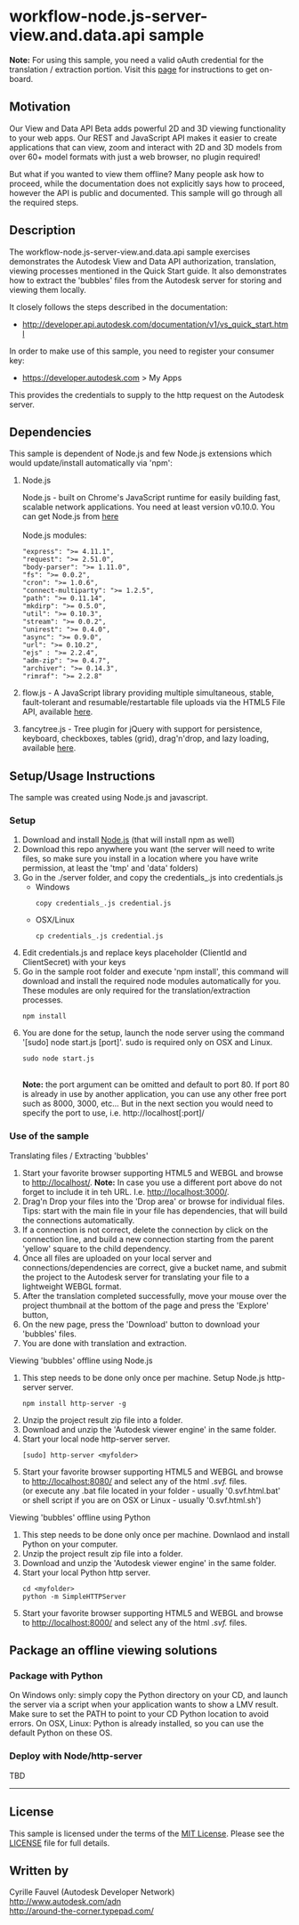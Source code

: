# workflow-node.js-server-view.and.data.api sample

<b>Note:</b> For using this sample, you need a valid oAuth credential for the translation / extraction portion.
Visit this [page](https://developer.autodesk.com) for instructions to get on-board.

## Motivation

Our View and Data API Beta adds powerful 2D and 3D viewing functionality to your web apps.
Our REST and JavaScript API makes it easier to create applications that can view, zoom and interact with 2D and
3D models from over 60+ model formats with just a web browser, no plugin required!

But what if you wanted to view them offline? Many people ask how to proceed, while the documentation
does not explicitly says how to proceed, however the API is public and documented.
This sample will go through all the required steps.


## Description

The workflow-node.js-server-view.and.data.api sample exercises demonstrates the Autodesk View and Data API authorization,
translation, viewing processes mentioned in the Quick Start guide. It also demonstrates how to extract the 'bubbles' files
from the Autodesk server for storing and viewing them locally.

It closely follows the steps described in the documentation:

* http://developer.api.autodesk.com/documentation/v1/vs_quick_start.html

In order to make use of this sample, you need to register your consumer key:

* https://developer.autodesk.com > My Apps

This provides the credentials to supply to the http request on the Autodesk server.


## Dependencies

This sample is dependent of Node.js and few Node.js extensions which would update/install automatically via 'npm':

1. Node.js

    Node.js - built on Chrome's JavaScript runtime for easily building fast, scalable network applications.
	You need at least version v0.10.0. You can get Node.js from [here](http://nodejs.org/)<br /><br />
	Node.js modules:
	```
    "express": ">= 4.11.1",
    "request": ">= 2.51.0",
    "body-parser": ">= 1.11.0",
    "fs": ">= 0.0.2",
    "cron": ">= 1.0.6",
    "connect-multiparty": ">= 1.2.5",
    "path": ">= 0.11.14",
    "mkdirp": ">= 0.5.0",
    "util": ">= 0.10.3",
    "stream": ">= 0.0.2",
    "unirest": ">= 0.4.0",
    "async": ">= 0.9.0",
    "url": ">= 0.10.2",
    "ejs" : ">= 2.2.4",
    "adm-zip": ">= 0.4.7",
    "archiver": ">= 0.14.3",
    "rimraf": ">= 2.2.8"
	```
		
2. flow.js - A JavaScript library providing multiple simultaneous, stable, fault-tolerant and resumable/restartable
   file uploads via the HTML5 File API, available [here](https://github.com/flowjs/flow.js).

3. fancytree.js - Tree plugin for jQuery with support for persistence, keyboard, checkboxes, tables (grid), drag'n'drop,
   and lazy loading, available [here](https://github.com/mar10/fancytree).

	 
## Setup/Usage Instructions

The sample was created using Node.js and javascript.

### Setup
1. Download and install [Node.js](http://nodejs.org/) (that will install npm as well)
2. Download this repo anywhere you want (the server will need to write files, so make sure you install in
   a location where you have write permission, at least the 'tmp' and 'data' folders)
3. Go in the ./server folder, and copy the credentials_.js into credentials.js<br />
   * Windows<br />
     ```
     copy credentials_.js credential.js
     ```
   * OSX/Linux<br />
     ```
     cp credentials_.js credential.js
     ```
4. Edit credentials.js and replace keys placeholder (ClientId and ClientSecret) with your keys
5. Go in the sample root folder and execute 'npm install', this command will download and install
   the required node modules automatically for you.
   These modules are only required for the translation/extraction processes.<br />
   ```
   npm install
   ```
6. You are done for the setup, launch the node server using the command '[sudo] node start.js [port]'.
   sudo is required only on OSX and Linux.<br />
   ```
   sudo node start.js
   ```
   <br />
   <b>Note:</b> the port argument can be omitted and default to port 80. If port 80 is already in use by another
   application, you can use any other free port such as 8000, 3000, etc... But in the next section you would
   need to specify the port to use, i.e. http://localhost[:port]/

### Use of the sample

Translating files / Extracting 'bubbles'

1. Start your favorite browser supporting HTML5 and WEBGL and browse to [http://localhost/](http://localhost/).
   <b>Note:</b> In case you use a different port above do not forget to include it in teh URL. I.e.
   [http://localhost:3000/](http://localhost:3000/).
2. Drag'n Drop your files into the 'Drop area' or browse for individual files.
   Tips: start with the main file in your file has dependencies, that will build the connections automatically.
3. If a connection is not correct, delete the connection by click on the connection line, and build a new connection
   starting from the parent 'yellow' square to the child dependency.
4. Once all files are uploaded on your local server and connections/dependencies are correct, give a bucket name,
   and submit the project to the Autodesk server for translating your file to a lightweight WEBGL format.
5. After the translation completed successfully, move your mouse over the project thumbnail at the bottom of the page
   and press the 'Explore' button,
6. On the new page, press the 'Download' button to download your 'bubbles' files.
7. You are done with translation and extraction.

Viewing 'bubbles' offline using Node.js

1. This step needs to be done only once per machine. Setup Node.js http-server server.<br />
   ```
   npm install http-server -g
   ```
2. Unzip the project result zip file into a folder.
3. Download and unzip the 'Autodesk viewer engine' in the same folder.
4. Start your local node http-server server.<br />
   ```
   [sudo] http-server <myfolder>
   ```
5. Start your favorite browser supporting HTML5 and WEBGL and browse to [http://localhost:8080/](http://localhost:8080/)
   and select any of the html *.svf.* files.<br />
   (or execute any .bat file located in your folder - usually '0.svf.html.bat' or shell script if you are on OSX or Linux - usually '0.svf.html.sh')

Viewing 'bubbles' offline using Python

1. This step needs to be done only once per machine. Downlaod and install Python on your computer.
2. Unzip the project result zip file into a folder.
3. Download and unzip the 'Autodesk viewer engine' in the same folder.
4. Start your local Python http server.<br />
   ```
   cd <myfolder>
   python -m SimpleHTTPServer
   ```
5. Start your favorite browser supporting HTML5 and WEBGL and browse to
   [http://localhost:8000/](http://localhost:8000/) and select any of the html *.svf.* files.


## Package an offline viewing solutions

### Package with Python

On Windows only: simply copy the Python directory on your CD, and launch the server via a script when your application wants to show a LMV result. Make sure to set the PATH to point to your CD Python location to avoid errors.
On OSX, Linux: Python is already installed, so you can use the default Python on these OS.

### Deploy with Node/http-server

TBD


--------

## License

This sample is licensed under the terms of the [MIT License](http://opensource.org/licenses/MIT). Please see the [LICENSE](LICENSE) file for full details.


## Written by

Cyrille Fauvel (Autodesk Developer Network)<br />
http://www.autodesk.com/adn<br />
http://around-the-corner.typepad.com/<br />
